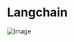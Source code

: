 # Langchain

![image](https://github.com/son-n-pham/Langchain/assets/79841341/3ffcc339-46ca-4ac6-896b-09d546fe0a48)
